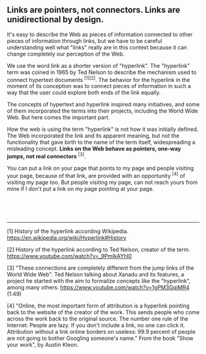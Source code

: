 ## Links are pointers, not connectors. Links are unidirectional by design.

It's easy to describe the Web as pieces of information connected to other pieces of information through links, but we have to be careful understanding well what "links" really are in this context because it can change completely our perception of the Web.

We use the word link as a shorter version of "hyperlink". The "hyperlink" term was coined in 1965 by Ted Nelson to describe the mechanism used to connect hypertext documents <sup>[1][2]</sup>. The behavior for the hyperlink in the moment of its conception was to connect pieces of information in such a way that the user could explore both ends of the link equally.

The concepts of hypertext and hyperlink inspired many initiatives, and some of them incorporated the terms into their projects, including the World Wide Web. But here comes the important part.

How the web is using the term "hyperlink" is not how it was initially defined. The Web incorporated the link and its apparent meaning, but not the functionality that gave birth to the name of the term itself, widespreading a misleading concept. **Links on the Web behave as pointers, one-way jumps, not real connectors** <sup>[3]</sup>.

You can put a link on your page that points to my page and people visiting your page, because of that link, are provided with an opportunity <sup>[4]</sup> of visiting my page too. But people visiting my page, can not reach yours from mine if I don't put a link on my page pointing at your page.

<br><br><br>

---

[1] History of the hyperlink according Wikipedia. https://en.wikipedia.org/wiki/Hyperlink#History

[2] History of the hyperlink according to Ted Nelson, creator of the term. https://www.youtube.com/watch?v=_9PmIkAYhI0

[3] "These connections are completely different from the jump links of the World Wide Web". Ted Nelson talking about Xanadu and its features, a project he started with the aim to formalize concepts like the "hyperlink", among many others. https://www.youtube.com/watch?v=1gPM3GqjMR4 (1:49)

[4] "Online, the most important form of attribution is a hyperlink pointing back to the website of the creator of the work. This sends people who come across the work back to the original source. The number one rule of the Internet: People are lazy. If you don't include a link, no one can click it. Attribution without a link online borders on useless: 99.9 percent of people are not going to bother Googling someone's name." From the book "Show your work", by Austin Kleon.